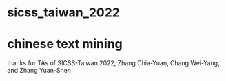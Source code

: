 # sicss_taiwan_2022
# chinese text mining

thanks for TAs of SICSS-Taiwan 2022, Zhang Chia-Yuan, Chang Wei-Yang, and Zhang Yuan-Shen
